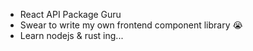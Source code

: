 * React API Package Guru
* Swear to write my own frontend component library 😭
* Learn nodejs & rust ing...
